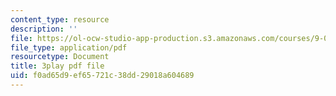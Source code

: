 ```yaml
---
content_type: resource
description: ''
file: https://ol-ocw-studio-app-production.s3.amazonaws.com/courses/9-00sc-introduction-to-psychology-fall-2011/f0ad65d9ef65721c38dd29018a604689_lanmHS0JwYI.pdf
file_type: application/pdf
resourcetype: Document
title: 3play pdf file
uid: f0ad65d9-ef65-721c-38dd-29018a604689
---
```


